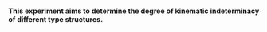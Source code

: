 #### This experiment aims to determine the degree of kinematic indeterminacy of different type structures.